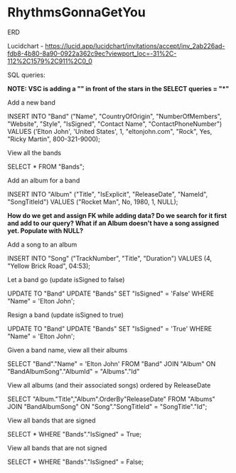 # RhythmsGonnaGetYou

ERD

Lucidchart - https://lucid.app/lucidchart/invitations/accept/inv_2ab226ad-fdb8-4b80-8a90-0922a362c9ec?viewport_loc=-31%2C-112%2C1579%2C911%2C0_0

SQL queries:

**NOTE: VSC is adding a "\" in front of the stars in the SELECT queries = "\*"**

Add a new band

INSERT INTO "Band" ("Name", "CountryOfOrigin", "NumberOfMembers", "Website", "Style", "IsSigned", "Contact Name", "ContactPhoneNumber")
VALUES ('Elton John', 'United States', 1, "eltonjohn.com", "Rock", Yes, "Ricky Martin", 800-321-9000);

View all the bands

SELECT \*
FROM "Bands";

Add an album for a band

INSERT INTO "Album" ("Title", "IsExplicit", "ReleaseDate", "NameId", "SongTitleId") VALUES ("Rocket Man", No, 1980, 1, NULL);

**How do we get and assign FK while adding data? Do we search for it first and add to our query? What if an Album doesn't have a song assigned yet. Populate with NULL?**

Add a song to an album

INSERT INTO "Song" ("TrackNumber", "Title", "Duration") VALUES (4, "Yellow Brick Road", 04:53);

Let a band go (update isSigned to false)

UPDATE TO "Band"
UPDATE "Bands" SET "IsSigned" = 'False' WHERE "Name" = 'Elton John';

Resign a band (update isSigned to true)

UPDATE TO "Band"
UPDATE "Bands" SET "IsSigned" = 'True' WHERE "Name" = 'Elton John';

Given a band name, view all their albums

SELECT "Band"."Name" = 'Elton John'
FROM "Band"
JOIN "Album" ON "BandAlbumSong"."AlbumId" = "Albums"."Id"

View all albums (and their associated songs) ordered by ReleaseDate

SELECT "Album."Title","Album".OrderBy"ReleaseDate"
FROM "Albums"
JOIN "BandAlbumSong" ON "Song"."SongTitleId" = "SongTitle"."Id";

View all bands that are signed

SELECT \*
WHERE "Bands"."IsSigned" = True;

View all bands that are not signed

SELECT \*
WHERE "Bands"."IsSigned" = False;
